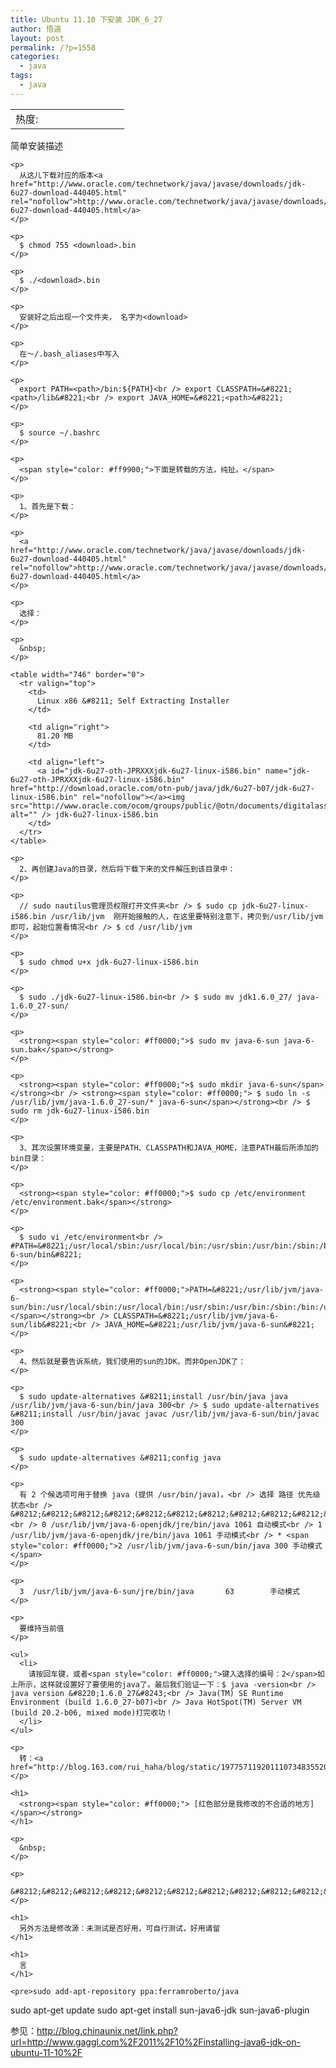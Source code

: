 ```yaml
---
title: Ubuntu 11.10 下安装 JDK_6_27
author: 悟道
layout: post
permalink: /?p=1558
categories:
  - java
tags:
  - java
---
```

<table>
  <tr cellpadding=0><td>
    热度:
  </td><td cellpadding=0><img src='http://210.75.224.29/wordpress/wp-content/plugins/statpresscn/images/sun.gif' width=10 height=10 border=0 /></td><td cellpadding=0><img src='http://210.75.224.29/wordpress/wp-content/plugins/statpresscn/images/sun_dark.gif' width=10 height=10 border=0 /></td><td cellpadding=0><img src='http://210.75.224.29/wordpress/wp-content/plugins/statpresscn/images/sun_dark.gif' width=10 height=10 border=0 /></td><td cellpadding=0><img src='http://210.75.224.29/wordpress/wp-content/plugins/statpresscn/images/sun_dark.gif' width=10 height=10 border=0 /></td><td cellpadding=0><img src='http://210.75.224.29/wordpress/wp-content/plugins/statpresscn/images/sun_dark.gif' width=10 height=10 border=0 /></td></tr>
</table>

<div>
  <div id="article_content">
    <p>
      简单安装描述
    </p>
    
    <p>
      从这儿下载对应的版本<a href="http://www.oracle.com/technetwork/java/javase/downloads/jdk-6u27-download-440405.html" rel="nofollow">http://www.oracle.com/technetwork/java/javase/downloads/jdk-6u27-download-440405.html</a>
    </p>
    
    <p>
      $ chmod 755 <download>.bin
    </p>
    
    <p>
      $ ./<download>.bin
    </p>
    
    <p>
      安装好之后出现一个文件夹， 名字为<download>
    </p>
    
    <p>
      在～/.bash_aliases中写入
    </p>
    
    <p>
      export PATH=<path>/bin:${PATH}<br /> export CLASSPATH=&#8221;<path>/lib&#8221;<br /> export JAVA_HOME=&#8221;<path>&#8221;
    </p>
    
    <p>
      $ source ~/.bashrc
    </p>
    
    <p>
      <span style="color: #ff9900;">下面是转载的方法，纯扯。</span>
    </p>
    
    <p>
      1、首先是下载：
    </p>
    
    <p>
      <a href="http://www.oracle.com/technetwork/java/javase/downloads/jdk-6u27-download-440405.html" rel="nofollow">http://www.oracle.com/technetwork/java/javase/downloads/jdk-6u27-download-440405.html</a>
    </p>
    
    <p>
      选择：
    </p>
    
    <p>
      &nbsp;
    </p>
    
    <table width="746" border="0">
      <tr valign="top">
        <td>
          Linux x86 &#8211; Self Extracting Installer
        </td>
        
        <td align="right">
          81.20 MB
        </td>
        
        <td align="left">
          <a id="jdk-6u27-oth-JPRXXXjdk-6u27-linux-i586.bin" name="jdk-6u27-oth-JPRXXXjdk-6u27-linux-i586.bin" href="http://download.oracle.com/otn-pub/java/jdk/6u27-b07/jdk-6u27-linux-i586.bin" rel="nofollow"></a><img src="http://www.oracle.com/ocom/groups/public/@otn/documents/digitalasset/115899.gif" alt="" /> jdk-6u27-linux-i586.bin
        </td>
      </tr>
    </table>
    
    <p>
      2、再创建Java的目录，然后将下载下来的文件解压到该目录中：
    </p>
    
    <p>
      // sudo nautilus管理员权限打开文件夹<br /> $ sudo cp jdk-6u27-linux-i586.bin /usr/lib/jvm  刚开始接触的人，在这里要特别注意下，拷贝到/usr/lib/jvm即可，起始位置看情况<br /> $ cd /usr/lib/jvm
    </p>
    
    <p>
      $ sudo chmod u+x jdk-6u27-linux-i586.bin
    </p>
    
    <p>
      $ sudo ./jdk-6u27-linux-i586.bin<br /> $ sudo mv jdk1.6.0_27/ java-1.6.0_27-sun/
    </p>
    
    <p>
      <strong><span style="color: #ff0000;">$ sudo mv java-6-sun java-6-sun.bak</span></strong>
    </p>
    
    <p>
      <strong><span style="color: #ff0000;">$ sudo mkdir java-6-sun</span></strong><br /> <strong><span style="color: #ff0000;"> $ sudo ln -s /usr/lib/jvm/java-1.6.0_27-sun/* java-6-sun</span></strong><br /> $ sudo rm jdk-6u27-linux-i586.bin
    </p>
    
    <p>
      3、其次设置环境变量，主要是PATH、CLASSPATH和JAVA_HOME，注意PATH最后所添加的bin目录：
    </p>
    
    <p>
      <strong><span style="color: #ff0000;">$ sudo cp /etc/environment /etc/environment.bak</span></strong>
    </p>
    
    <p>
      $ sudo vi /etc/environment<br /> #PATH=&#8221;/usr/local/sbin:/usr/local/bin:/usr/sbin:/usr/bin:/sbin:/bin:/usr/games:/usr/lib/jvm/java-6-sun/bin&#8221;
    </p>
    
    <p>
      <strong><span style="color: #ff0000;">PATH=&#8221;/usr/lib/jvm/java-6-sun/bin:/usr/local/sbin:/usr/local/bin:/usr/sbin:/usr/bin:/sbin:/bin:/usr/games&#8221;</span></strong><br /> CLASSPATH=&#8221;/usr/lib/jvm/java-6-sun/lib&#8221;<br /> JAVA_HOME=&#8221;/usr/lib/jvm/java-6-sun&#8221;
    </p>
    
    <p>
      4、然后就是要告诉系统，我们使用的sun的JDK，而非OpenJDK了：
    </p>
    
    <p>
      $ sudo update-alternatives &#8211;install /usr/bin/java java /usr/lib/jvm/java-6-sun/bin/java 300<br /> $ sudo update-alternatives &#8211;install /usr/bin/javac javac /usr/lib/jvm/java-6-sun/bin/javac 300
    </p>
    
    <p>
      $ sudo update-alternatives &#8211;config java
    </p>
    
    <p>
      有 2 个候选项可用于替换 java (提供 /usr/bin/java)。<br /> 选择 路径 优先级 状态<br /> &#8212;&#8212;&#8212;&#8212;&#8212;&#8212;&#8212;&#8212;&#8212;&#8212;&#8212;&#8212;&#8212;&#8212;&#8212;&#8212;&#8212;&#8212;&#8212;&#8212;<br /> 0 /usr/lib/jvm/java-6-openjdk/jre/bin/java 1061 自动模式<br /> 1 /usr/lib/jvm/java-6-openjdk/jre/bin/java 1061 手动模式<br /> * <span style="color: #ff0000;">2 /usr/lib/jvm/java-6-sun/bin/java 300 手动模式</span>
    </p>
    
    <p>
      3  /usr/lib/jvm/java-6-sun/jre/bin/java       63        手动模式
    </p>
    
    <p>
      要维持当前值
    </p>
    
    <ul>
      <li>
        请按回车键，或者<span style="color: #ff0000;">键入选择的编号：2</span>如上所示，这样就设置好了要使用的java了。最后我们验证一下：$ java -version<br /> java version &#8220;1.6.0_27&#8243;<br /> Java(TM) SE Runtime Environment (build 1.6.0_27-b07)<br /> Java HotSpot(TM) Server VM (build 20.2-b06, mixed mode)打完收功！
      </li>
    </ul>
    
    <p>
      转：<a href="http://blog.163.com/rui_haha/blog/static/197757119201110734835520/">http://blog.163.com/rui_haha/blog/static/197757119201110734835520/</a>
    </p>
    
    <h1>
      <strong><span style="color: #ff0000;"> [红色部分是我修改的不合适的地方]</span></strong>
    </h1>
    
    <p>
      &nbsp;
    </p>
    
    <p>
      &#8212;&#8212;&#8212;&#8212;&#8212;&#8212;&#8212;&#8212;&#8212;&#8212;&#8212;&#8212;&#8212;&#8212;&#8212;&#8212;&#8212;&#8212;&#8212;&#8212;&#8212;&#8212;&#8212;&#8212;&#8212;&#8212;&#8212;&#8212;&#8212;&#8212;&#8212;&#8212;&#8212;&#8212;-
    </p>
    
    <h1>
      另外方法是修改源：未测试是否好用，可自行测试，好用请留
    </h1>
    
    <h1>
      言
    </h1>
    
    <pre>sudo add-apt-repository ppa:ferramroberto/java
sudo apt-get update
sudo apt-get install sun-java6-jdk sun-java6-plugin

参见：<a href="http://blog.chinaunix.net/link.php?url=http://www.gaggl.com%2F2011%2F10%2Finstalling-java6-jdk-on-ubuntu-11-10%2F">http://blog.chinaunix.net/link.php?url=http://www.gaggl.com%2F2011%2F10%2Finstalling-java6-jdk-on-ubuntu-11-10%2F</a></pre>
  </div>
</div>
